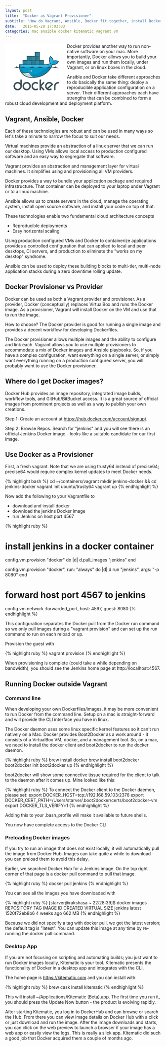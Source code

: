 ```yaml
---
layout: post
title:  "Docker as Vagrant Provisioner"
subtitle: "How do Vagrant, Ansible, Docker fit together, install Docker and run a container in Vagrant"
date:   2015-05-28 17:03:03
categories: mac ansible docker kitematic vagrant vm
---
```


<img style="float: left;" src="/images/docker.png">


Docker provides another way to run non-native software on your mac. More importantly, Docker allows you to build your own images and run them locally, under Vagrant, or on linux boxes in the cloud.

Ansible and Docker take different approaches to do basically the same thing: deploy a reproducible application configuration on a server. Their different approaches each have strengths that can be combined to form a robust cloud development and deployment platform.


## Vagrant, Ansible, Docker

Each of these technologies are robust and can be used in many ways so let's take a minute to narrow the focus to suit our needs.

Virtual machines provide an abstraction of a linux server that we can run our desktop. Using VMs allows local access to production configured software and an easy way to segregate that software.

Vagrant provides an abstraction and management layer for virtual machines. It simplifies using and provisioning all VM providers.

Docker provides a way to bundle your application package and required infrastructure. That container can be deployed to your laptop under Vagrant or to a linux machine.

Ansible allows us to create servers in the cloud, manage the operating system, install open source software, and install your code on top of that.

These technologies enable two fundamental cloud architecture concepts

- Reproducible deployments
- Easy horizontal scaling

Using production configured VMs and Docker to containerize applications provides a controlled configuration that can applied to local and peer desktops, CI servers, and production to eliminate the  "works on my desktop" syndrome.

Ansible can be used to deploy these building blocks to multi-tier, multi-node application stacks during a zero downtime rolling update.


## Docker Provisioner vs Provider

Docker can be used as both a Vagrant provider and provisioner. As a provider, Docker (conceptually) replaces VirtualBox and runs the Docker image. As a provisioner, Vagrant will install Docker on the VM and use that to run the image.

How to choose? The Docker provider is good for running a single image and provides a decent workflow for developing Dockerfiles.

The Docker provisioner allows multiple images and the ability to configure and link each. Vagrant allows you to use multiple provisioners to accommodate a mix of Docker images and Ansible playbooks. So, if you have a complex configuration, want everything on a single server, or simply want everything running on a production configured server, you will probably want to use the Docker provisioner.


## Where do I get Docker images?

Docker Hub provides an image repository, integrated image builds, workflow tools, and GitHub/BitBucket access. It is a great source of official images from prominent projects as well as a way to publish your own creations.

Step 1: Create an account at https://hub.docker.com/account/signup/.

Step 2: Browse Repos. Search for "jenkins" and you will see there is an official Jenkins Docker image - looks like a suitable candidate for our first image.


## Use Docker as a Provisioner

First, a fresh vagrant. Note that we are using trusty64 instead of precise64; precise64 would require complex kernel updates to meet Docker needs.

{% highlight bash %}
cd ~/containers/vagrant
mkdir jenkins-docker && cd jenkins-docker
vagrant init ubuntu/trusty64
vagrant up
{% endhighlight %}

Now add the following to your Vagrantfile to

- download and install docker
- download the jenkins Docker image
- run Jenkins on host port 4567


{% highlight ruby %}
# install jenkins in a docker container
config.vm.provision "docker" do |d|
  d.pull_images "jenkins"
end
 
config.vm.provision "docker", run: "always" do |d|
  d.run "jenkins",
    args: "-p 8080"
end
 
# forward host port 4567 to jenkins
config.vm.network :forwarded_port, host: 4567, guest: 8080
{% endhighlight %}

This configuration separates the Docker pull from the Docker run command so we only pull images during a "vagrant provision" and can set up the run command to run on each reload or up.

Provision the guest with

{% highlight ruby %}
vagrant provision
{% endhighlight %}

When provisioning is complete (could take a while depending on bandwidth), you should see the Jenkins home page at http://localhost:4567.


## Running Docker outside Vagrant

### Command line

When developing your own Dockerfiles/images, it may be more convenient to run Docker from the command line. Setup on a mac is straight-forward and will provide the CLI interface you have in linux.

The Docker daemon uses some linux specific kernel features so it can't run natively on a Mac. Docker provides Boot2Docker as a work around - it consists of a VirtualBox VM, docker, and a management tool. So, on a mac, we need to install the docker client and boot2docker to run the docker daemon.

{% highlight ruby %}
brew install docker
brew install boot2docker
boot2docker init
boot2docker up
{% endhighlight %}

boot2docker will show some connective tissue required for the client to talk to the daemon after it comes up. Mine looked like this:

{% highlight ruby %}
To connect the Docker client to the Docker daemon, please set:
    export DOCKER_HOST=tcp://192.168.59.103:2376
    export DOCKER_CERT_PATH=/Users/starver/.boot2docker/certs/boot2docker-vm
    export DOCKER_TLS_VERIFY=1
{% endhighlight %}

Adding this to your .bash_profile will make it available to future shells.

You now have complete access to the Docker CLI.

### Preloading Docker images

If you try to run an image that does not exist locally, it will automatically pull the image from Docker Hub. Images can take quite a while to download - you can preload them to avoid this delay.

Earlier, we searched Docker Hub for a Jenkins image. On the top right corner of that page is a docker pull command to pull that image.

{% highlight ruby %}
docker pull jenkins
{% endhighlight %}

You can see all the images you have downloaded with

{% highlight ruby %}
[starver@rakshasa ~ 22:28:39]$ docker images
REPOSITORY          TAG                 IMAGE ID            CREATED             VIRTUAL SIZE
jenkins             latest              1520f72eb8b6        4 weeks ago         662 MB
{% endhighlight %}

Because we did not specify a tag with docker pull, we got the latest version; the default tag is "latest". You can update this image at any time by re-running the docker pull command.

### Desktop App

If you are not focusing on scripting and automating builds; you just want to run Docker images locally, Kitematic is your tool. Kitematic presents the functionality of Docker in a desktop app and integrates with the CLI.

The home page is https://kitematic.com and you can install with

{% highlight ruby %}
brew cask install kitematic
{% endhighlight %}

This will install ~/Applications/Kitematic (Beta).app. The first time you run it, you should press the Update Now button - the product is evolving rapidly.

After starting Kitematic, you log in to DockerHub and can browse or search the Hub. From there you can view image details on Docker Hub with a click or just download and run the image. After the image downloads and starts, you can click on the web preview to launch a browser if your image has a web app or easily view the logs. This is really a slick app. Kitematic did such a good job that Docker acquired them a couple of months ago.

